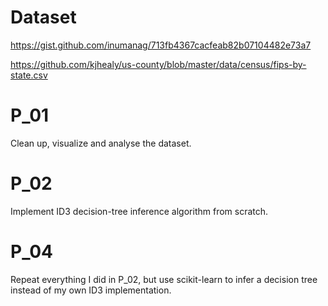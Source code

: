 # Dataset
https://gist.github.com/inumanag/713fb4367cacfeab82b07104482e73a7

https://github.com/kjhealy/us-county/blob/master/data/census/fips-by-state.csv
# P_01
Clean up, visualize and analyse the dataset.
# P_02
Implement ID3 decision-tree inference algorithm from scratch.
# P_04
Repeat everything I did in P_02, but use scikit-learn to infer a decision tree instead of my own ID3 implementation.
